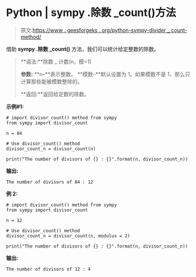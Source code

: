 # Python | sympy .除数 _count()方法

> 原文:[https://www . geesforgeks . org/python-sympy-divider _ count-method/](https://www.geeksforgeeks.org/python-sympy-divisor_count-method/)

借助 **sympy .除数 _count()** 方法，我们可以统计给定整数的除数。

> **语法:**除数 _ 计数(n，模=1)
> 
> **参数:**
> **n–**表示整数。
> **模数–**默认设置为 1。如果模数不是 1，那么只计算那些能被模数整除的。
> 
> **返回:**返回给定数的除数。

**示例#1:**

```
# import divisor_count() method from sympy
from sympy import divisor_count

n = 84

# Use divisor_count() method 
divisor_count_n = divisor_count(n) 

print("The number of divisors of {} : {}".format(n, divisor_count_n))
```

**输出:**

```
The number of divisors of 84 : 12

```

**例 2:**

```
# import divisor_count() method from sympy
from sympy import divisor_count

n = 12

# Use divisor_count() method 
divisor_count_n = divisor_count(n, modulus = 2) 

print("The number of divisors of {} : {}".format(n, divisor_count_n))
```

**输出:**

```
The number of divisors of 12 : 4

```